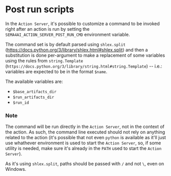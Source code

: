 # Post run scripts

In the `Action Server`, it's possible to customize a command to be invoked right after
an action is run by setting the `SEMA4AI_ACTION_SERVER_POST_RUN_CMD` environment variable.

The command set is by default parsed using `shlex.split` (https://docs.python.org/3/library/shlex.html#shlex.split)
and then a substitution is done per-argument to make a replacement of some variables using the rules from `string.Template` (`https://docs.python.org/3/library/string.html#string.Template`) -- i.e.: variables are expected to be in the format `$name`.

The available variables are:

- `$base_artifacts_dir`
- `$run_artifacts_dir`
- `$run_id`

### Note

The command will be run directly in the `Action Server`, not in the context of the action. As such,
the command line executed should not rely on anything related to the action (it's possible that
not even `python` is available as it'll just use whathever environment is used to start
the `Action Server`, so, if some utility is needed, make sure it's already in the `PATH` used
to start the `Action Server`).

As it's using `shlex.split`, paths should be passed with `/` and not `\`, even on Windows.

